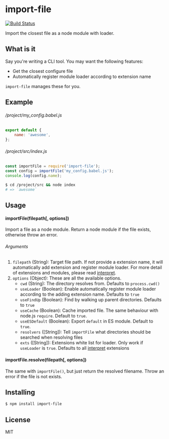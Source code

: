 # import-file

[![Build Status](https://travis-ci.org/Cap32/import-file.svg?branch=master)](https://travis-ci.org/Cap32/import-file)

  Import the closest file as a node module with loader.

## What is it

Say you're writing a CLI tool. You may want the following features:

- Get the closest configure file
- Automatically register module loader according to extension name

`import-file` manages these for you.

## Example

###### /project/my_config.babel.js

```js
export default {
    name: 'awesome',
};
```

###### /project/src/index.js

```js
const importFile = require('import-file');
const config = importFile('my_config.babel.js');
console.log(config.name);
```

```bash
$ cd /project/src && node index
# => `awesome`
```

## Usage

#### importFile(filepath[, options])

Import a file as a node module. Return a node module if the file exists, otherwise throw an error.

###### Arguments

1. `filepath` (String): Target file path. If not provide a extension name, it will automatically add extension and register module loader. For more detail of extensions and modules, please read [interpret](https://github.com/js-cli/js-interpret).
2. `options` (Object): These are all the available options.
    - `cwd` (String): The directory resolves from. Defaults to `process.cwd()`
    - `useLoader` (Boolean): Enable automatically register module loader according to the adding extension name. Defaults to `true`
    - `useFindUp` (Boolean): Find by walking up parent directories. Defaults to `true`
    - `useCache` (Boolean): Cache imported file. The same behaviour with node.js `require`. Default to `true`.
    - `useESDefault` (Boolean): Export `default` in ES module. Default to `true`.
    - `resolvers` ([String]): Tell `importFile` what directories should be searched when resolving files
    - `exts` ([String]): Extensions white list for loader. Only work if `useLoader` is `true`. Defaults to all [interpret](https://github.com/js-cli/js-interpret#extensions) extensions


#### importFile.resolve(filepath[, options])

The same with `importFile()`, but just return the resolved filename. Throw an error if the file is not exists.

## Installing

```bash
$ npm install import-file
```

## License

MIT
